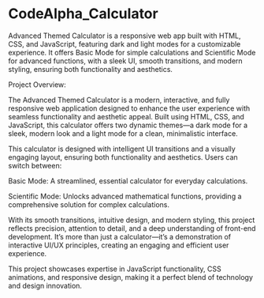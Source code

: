 # CodeAlpha_Calculator
Advanced Themed Calculator is a responsive web app built with HTML, CSS, and JavaScript, featuring dark and light modes for a customizable experience. It offers Basic Mode for simple calculations and Scientific Mode for advanced functions, with a sleek UI, smooth transitions, and modern styling, ensuring both functionality and aesthetics.

Project Overview:

The Advanced Themed Calculator is a modern, interactive, and fully responsive web application designed to enhance the user experience with seamless functionality and aesthetic appeal. Built using HTML, CSS, and JavaScript, this calculator offers two dynamic themes—a dark mode for a sleek, modern look and a light mode for a clean, minimalistic interface.

This calculator is designed with intelligent UI transitions and a visually engaging layout, ensuring both functionality and aesthetics. Users can switch between:

Basic Mode: A streamlined, essential calculator for everyday calculations.

Scientific Mode: Unlocks advanced mathematical functions, providing a comprehensive solution for complex calculations.


With its smooth transitions, intuitive design, and modern styling, this project reflects precision, attention to detail, and a deep understanding of front-end development. It’s more than just a calculator—it’s a demonstration of interactive UI/UX principles, creating an engaging and efficient user experience.

This project showcases expertise in JavaScript functionality, CSS animations, and responsive design, making it a perfect blend of technology and design innovation.
